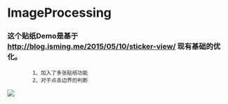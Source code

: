 # ImageProcessing
### 这个贴纸Demo是基于 http://blog.isming.me/2015/05/10/sticker-view/ 现有基础的优化。

            1、加入了多张贴纸功能
            2、对于点击边界的判断
            
            
![](https://github.com/pepoc/ImageProcessing/blob/master/demo.png)  
